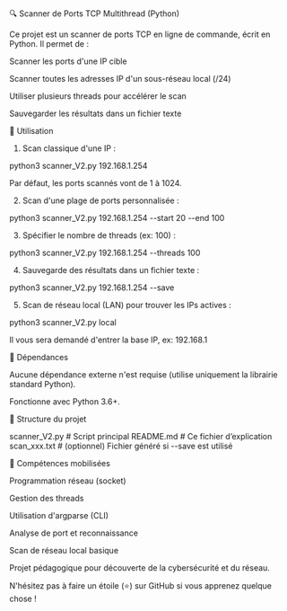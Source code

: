 🔍 Scanner de Ports TCP Multithread (Python)

Ce projet est un scanner de ports TCP en ligne de commande, écrit en Python. Il permet de :

Scanner les ports d'une IP cible

Scanner toutes les adresses IP d'un sous-réseau local (/24)

Utiliser plusieurs threads pour accélérer le scan

Sauvegarder les résultats dans un fichier texte

🚀 Utilisation

1. Scan classique d'une IP :

python3 scanner_V2.py 192.168.1.254

Par défaut, les ports scannés vont de 1 à 1024.

2. Scan d'une plage de ports personnalisée :

python3 scanner_V2.py 192.168.1.254 --start 20 --end 100

3. Spécifier le nombre de threads (ex: 100) :

python3 scanner_V2.py 192.168.1.254 --threads 100

4. Sauvegarde des résultats dans un fichier texte :

python3 scanner_V2.py 192.168.1.254 --save

5. Scan de réseau local (LAN) pour trouver les IPs actives :

python3 scanner_V2.py local

Il vous sera demandé d'entrer la base IP, ex: 192.168.1

🔧 Dépendances

Aucune dépendance externe n'est requise (utilise uniquement la librairie standard Python).

Fonctionne avec Python 3.6+.

📂 Structure du projet

scanner_V2.py        # Script principal
README.md            # Ce fichier d’explication
scan_xxx.txt         # (optionnel) Fichier généré si --save est utilisé

🧠 Compétences mobilisées

Programmation réseau (socket)

Gestion des threads

Utilisation d'argparse (CLI)

Analyse de port et reconnaissance

Scan de réseau local basique

Projet pédagogique pour découverte de la cybersécurité et du réseau.

N'hésitez pas à faire un étoile (⭐) sur GitHub si vous apprenez quelque chose !

